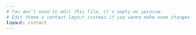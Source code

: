 ```yaml
---
# You don't need to edit this file, it's empty on purpose.
# Edit theme's contact layout instead if you wanna make some changes
layout: contact
---
```

